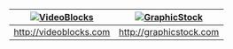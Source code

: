  | [![VideoBlocks](https://d1ow200m9i3wyh.cloudfront.net/img/assets/videoblocks/images/logo.png)](http://videoblocks.com) | [![GraphicStock](http://www.graphicstock.com/images/logo.jpg)](http://graphicstock.com) |
|:---:|:---:|
| http://videoblocks.com | http://graphicstock.com |
 
